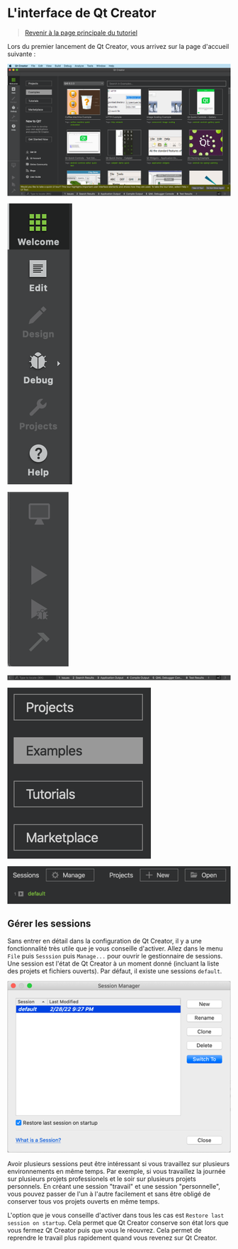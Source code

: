 
# L'interface de Qt Creator

> [Revenir à la page principale du tutoriel](README.md)

Lors du premier lancement de Qt Creator, vous arrivez sur la page d'accueil suivante :

![Page d'acceuil](images/qtc_01.png)



![Page d'acceuil](images/qtc_02.png)

![Page d'acceuil](images/qtc_03.png)

![Page d'acceuil](images/qtc_04.png)

![Page d'acceuil](images/qtc_05.png)

![Page d'acceuil](images/qtc_06.png)


## Gérer les sessions

Sans entrer en détail dans la configuration de Qt Creator, il y a une fonctionnalité très utile que je vous conseille d'activer.
Allez dans le menu `File` puis `Sesssion` puis `Manage...` pour ouvrir le gestionnaire de sessions. Une session est l'état de
Qt Creator à un moment donné (incluant la liste des projets et fichiers ouverts). Par défaut, il existe une sessions `default`.

![Page d'acceuil](images/qtc_20.png)

Avoir plusieurs sessions peut être intéressant si vous travaillez sur plusieurs environnements en même temps. Par exemple, si
vous travaillez la journée sur plusieurs projets professionels et le soir sur plusieurs projets personnels. En créant une session
"travail" et une session "personnelle", vous pouvez passer de l'un à l'autre facilement et sans être obligé de conserver tous vos 
projets ouverts en même temps.

L'option que je vous conseille d'activer dans tous les cas est `Restore last session on startup`. Cela permet que Qt Creator
conserve son état lors que vous fermez Qt Creator puis que vous le réouvrez. Cela permet de reprendre le travail plus rapidement
quand vous revenez sur Qt Creator.
